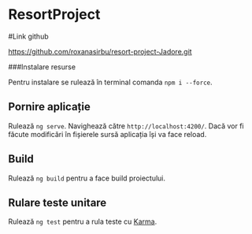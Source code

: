 # ResortProject

#Link github 

https://github.com/roxanasirbu/resort-project-Jadore.git

###Instalare resurse

Pentru instalare se rulează în terminal comanda `npm i --force`.

## Pornire aplicație

Rulează `ng serve`. Navighează către `http://localhost:4200/`. Dacă vor fi făcute modificări în fișierele sursă aplicația își va face reload.

## Build

Rulează `ng build` pentru a face build proiectului.

## Rulare teste unitare

Rulează `ng test` pentru a rula teste cu [Karma](https://karma-runner.github.io).